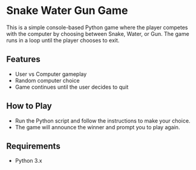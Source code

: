 # Snake Water Gun Game

This is a simple console-based Python game where the player competes with the computer by choosing between Snake, Water, or Gun. The game runs in a loop until the player chooses to exit.

## Features
- User vs Computer gameplay
- Random computer choice
- Game continues until the user decides to quit

## How to Play
- Run the Python script and follow the instructions to make your choice.
- The game will announce the winner and prompt you to play again.

## Requirements
- Python 3.x
